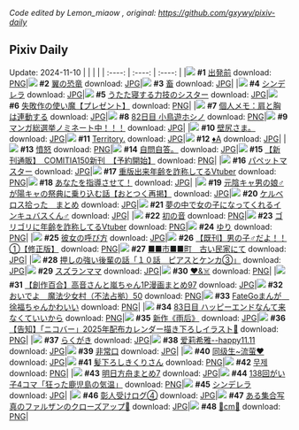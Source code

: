 *Code edited by Lemon_miaow , original: https://github.com/gxywy/pixiv-daily*
## Pixiv Daily 
Update: 2024-11-10
|      |      |      |
| :----: | :----: | :----: |
|![](https://pximg.lemonmiaow.xyz/c/240x480/img-master/img/2024/11/08/00/00/17/124086849_p0_master1200.jpg) **#1** [出発前](https://www.pixiv.net/artworks/124086849) download: [PNG](https://pximg.lemonmiaow.xyz/img-original/img/2024/11/08/00/00/17/124086849_p0.png)|![](https://pximg.lemonmiaow.xyz/c/240x480/img-master/img/2024/11/08/07/30/01/124093793_p0_master1200.jpg) **#2** [翼の恐竜](https://www.pixiv.net/artworks/124093793) download: [JPG](https://pximg.lemonmiaow.xyz/img-original/img/2024/11/08/07/30/01/124093793_p0.jpg)|![](https://pximg.lemonmiaow.xyz/c/240x480/img-master/img/2024/11/09/00/00/04/124114181_p0_master1200.jpg) **#3** [畜](https://www.pixiv.net/artworks/124114181) download: [JPG](https://pximg.lemonmiaow.xyz/img-original/img/2024/11/09/00/00/04/124114181_p0.jpg)|
|![](https://pximg.lemonmiaow.xyz/c/240x480/img-master/img/2024/11/08/00/00/17/124086847_p0_master1200.jpg) **#4** [シンデレラ](https://www.pixiv.net/artworks/124086847) download: [JPG](https://pximg.lemonmiaow.xyz/img-original/img/2024/11/08/00/00/17/124086847_p0.jpg)|![](https://pximg.lemonmiaow.xyz/c/240x480/img-master/img/2024/11/08/19/50/57/124106175_p0_master1200.jpg) **#5** [うたた寝する力技のシスター](https://www.pixiv.net/artworks/124106175) download: [JPG](https://pximg.lemonmiaow.xyz/img-original/img/2024/11/08/19/50/57/124106175_p0.jpg)|![](https://pximg.lemonmiaow.xyz/c/240x480/img-master/img/2024/11/09/10/49/00/124124815_p0_master1200.jpg) **#6** [失敗作の使い魔【プレゼント】](https://www.pixiv.net/artworks/124124815) download: [PNG](https://pximg.lemonmiaow.xyz/img-original/img/2024/11/09/10/49/00/124124815_p0.png)|
|![](https://pximg.lemonmiaow.xyz/c/240x480/img-master/img/2024/11/09/06/00/06/124120898_p0_master1200.jpg) **#7** [個人メモ：肩と胸は連動する](https://www.pixiv.net/artworks/124120898) download: [JPG](https://pximg.lemonmiaow.xyz/img-original/img/2024/11/09/06/00/06/124120898_p0.jpg)|![](https://pximg.lemonmiaow.xyz/c/240x480/img-master/img/2024/11/08/13/58/53/124099015_p0_master1200.jpg) **#8** [82日目 小鳥遊ホシノ](https://www.pixiv.net/artworks/124099015) download: [PNG](https://pximg.lemonmiaow.xyz/img-original/img/2024/11/08/13/58/53/124099015_p0.png)|![](https://pximg.lemonmiaow.xyz/c/240x480/img-master/img/2024/11/08/08/44/19/124094698_p0_master1200.jpg) **#9** [マンガ総選挙ノミネート中！！！](https://www.pixiv.net/artworks/124094698) download: [JPG](https://pximg.lemonmiaow.xyz/img-original/img/2024/11/08/08/44/19/124094698_p0.jpg)|
|![](https://pximg.lemonmiaow.xyz/c/240x480/img-master/img/2024/11/08/22/38/23/124111543_p0_master1200.jpg) **#10** [壁尻さま。](https://www.pixiv.net/artworks/124111543) download: [JPG](https://pximg.lemonmiaow.xyz/img-original/img/2024/11/08/22/38/23/124111543_p0.jpg)|![](https://pximg.lemonmiaow.xyz/c/240x480/img-master/img/2024/11/09/12/00/35/124126180_p0_master1200.jpg) **#11** [Territory.](https://www.pixiv.net/artworks/124126180) download: [JPG](https://pximg.lemonmiaow.xyz/img-original/img/2024/11/09/12/00/35/124126180_p0.jpg)|![](https://pximg.lemonmiaow.xyz/c/240x480/img-master/img/2024/11/08/00/19/42/124087791_p0_master1200.jpg) **#12** [♦A](https://www.pixiv.net/artworks/124087791) download: [JPG](https://pximg.lemonmiaow.xyz/img-original/img/2024/11/08/00/19/42/124087791_p0.jpg)|
|![](https://pximg.lemonmiaow.xyz/c/240x480/img-master/img/2024/11/08/00/28/35/124088059_p0_master1200.jpg) **#13** [憤怒](https://www.pixiv.net/artworks/124088059) download: [PNG](https://pximg.lemonmiaow.xyz/img-original/img/2024/11/08/00/28/35/124088059_p0.png)|![](https://pximg.lemonmiaow.xyz/c/240x480/img-master/img/2024/11/09/00/40/49/124115985_p0_master1200.jpg) **#14** [自問自答。](https://www.pixiv.net/artworks/124115985) download: [JPG](https://pximg.lemonmiaow.xyz/img-original/img/2024/11/09/00/40/49/124115985_p0.jpg)|![](https://pximg.lemonmiaow.xyz/c/240x480/img-master/img/2024/11/09/00/01/18/124114442_p0_master1200.jpg) **#15** [【新刊通販】　COMITIA150新刊　【予約開始】](https://www.pixiv.net/artworks/124114442) download: [PNG](https://pximg.lemonmiaow.xyz/img-original/img/2024/11/09/00/01/18/124114442_p0.png)|
|![](https://pximg.lemonmiaow.xyz/c/240x480/img-master/img/2024/11/08/07/08/15/124093566_p0_master1200.jpg) **#16** [パペットマスター](https://www.pixiv.net/artworks/124093566) download: [JPG](https://pximg.lemonmiaow.xyz/img-original/img/2024/11/08/07/08/15/124093566_p0.jpg)|![](https://pximg.lemonmiaow.xyz/c/240x480/img-master/img/2024/11/08/21/02/58/124108548_p0_master1200.jpg) **#17** [重版出来年齢を詐称してるVtuber](https://www.pixiv.net/artworks/124108548) download: [PNG](https://pximg.lemonmiaow.xyz/img-original/img/2024/11/08/21/02/58/124108548_p0.png)|![](https://pximg.lemonmiaow.xyz/c/240x480/img-master/img/2024/11/08/16/08/00/124100899_p0_master1200.jpg) **#18** [あなたを指導させて！](https://www.pixiv.net/artworks/124100899) download: [JPG](https://pximg.lemonmiaow.xyz/img-original/img/2024/11/08/16/08/00/124100899_p0.jpg)|
|![](https://pximg.lemonmiaow.xyz/c/240x480/img-master/img/2024/11/08/12/01/55/124097276_p0_master1200.jpg) **#19** [元陰キャ男の娘♂が陽キャの祭典に乗り込む話【おとつく再掲】](https://www.pixiv.net/artworks/124097276) download: [JPG](https://pximg.lemonmiaow.xyz/img-original/img/2024/11/08/12/01/55/124097276_p0.jpg)|![](https://pximg.lemonmiaow.xyz/c/240x480/img-master/img/2024/11/08/18/35/55/124104121_p0_master1200.jpg) **#20** [ケルベロス拾った　まとめ](https://www.pixiv.net/artworks/124104121) download: [JPG](https://pximg.lemonmiaow.xyz/img-original/img/2024/11/08/18/35/55/124104121_p0.jpg)|![](https://pximg.lemonmiaow.xyz/c/240x480/img-master/img/2024/11/09/00/00/36/124114358_p0_master1200.jpg) **#21** [夢の中で女の子になってくれるインキュバスくん♂](https://www.pixiv.net/artworks/124114358) download: [JPG](https://pximg.lemonmiaow.xyz/img-original/img/2024/11/09/00/00/36/124114358_p0.jpg)|
|![](https://pximg.lemonmiaow.xyz/c/240x480/img-master/img/2024/11/08/23/38/26/124113452_p0_master1200.jpg) **#22** [初の音](https://www.pixiv.net/artworks/124113452) download: [PNG](https://pximg.lemonmiaow.xyz/img-original/img/2024/11/08/23/38/26/124113452_p0.png)|![](https://pximg.lemonmiaow.xyz/c/240x480/img-master/img/2024/11/09/21/12/53/124139385_p0_master1200.jpg) **#23** [ゴリゴリに年齢を詐称してるVtuber](https://www.pixiv.net/artworks/124139385) download: [PNG](https://pximg.lemonmiaow.xyz/img-original/img/2024/11/09/21/12/53/124139385_p0.png)|![](https://pximg.lemonmiaow.xyz/c/240x480/img-master/img/2024/11/08/00/00/05/124086758_p0_master1200.jpg) **#24** [ゆり](https://www.pixiv.net/artworks/124086758) download: [PNG](https://pximg.lemonmiaow.xyz/img-original/img/2024/11/08/00/00/05/124086758_p0.png)|
|![](https://pximg.lemonmiaow.xyz/c/240x480/img-master/img/2024/11/09/00/01/14/124114434_p0_master1200.jpg) **#25** [彼女の呼び方](https://www.pixiv.net/artworks/124114434) download: [JPG](https://pximg.lemonmiaow.xyz/img-original/img/2024/11/09/00/01/14/124114434_p0.jpg)|![](https://pximg.lemonmiaow.xyz/c/240x480/img-master/img/2024/11/09/00/00/34/124114350_p0_master1200.jpg) **#26** [【既刊】男の子♂だよ！！①【修正版】](https://www.pixiv.net/artworks/124114350) download: [PNG](https://pximg.lemonmiaow.xyz/img-original/img/2024/11/09/00/00/34/124114350_p0.png)|![](https://pximg.lemonmiaow.xyz/c/240x480/img-master/img/2024/11/09/09/35/30/124123628_p0_master1200.jpg) **#27** [■■市■■町　古い民家にて](https://www.pixiv.net/artworks/124123628) download: [JPG](https://pximg.lemonmiaow.xyz/img-original/img/2024/11/09/09/35/30/124123628_p0.jpg)|
|![](https://pximg.lemonmiaow.xyz/c/240x480/img-master/img/2024/11/09/00/01/52/124114512_p0_master1200.jpg) **#28** [押しの強い後輩の話「１０話　ピアスとケンカ③」](https://www.pixiv.net/artworks/124114512) download: [JPG](https://pximg.lemonmiaow.xyz/img-original/img/2024/11/09/00/01/52/124114512_p0.jpg)|![](https://pximg.lemonmiaow.xyz/c/240x480/img-master/img/2024/11/08/14/40/46/124099638_p0_master1200.jpg) **#29** [スズランママ](https://www.pixiv.net/artworks/124099638) download: [JPG](https://pximg.lemonmiaow.xyz/img-original/img/2024/11/08/14/40/46/124099638_p0.jpg)|![](https://pximg.lemonmiaow.xyz/c/240x480/img-master/img/2024/11/08/01/37/14/124089686_p0_master1200.jpg) **#30** [❤️&☠️](https://www.pixiv.net/artworks/124089686) download: [PNG](https://pximg.lemonmiaow.xyz/img-original/img/2024/11/08/01/37/14/124089686_p0.png)|
|![](https://pximg.lemonmiaow.xyz/c/240x480/img-master/img/2024/11/09/00/01/59/124114524_p0_master1200.jpg) **#31** [【創作百合】高音さんと嵐ちゃん1P漫画まとめ97](https://www.pixiv.net/artworks/124114524) download: [JPG](https://pximg.lemonmiaow.xyz/img-original/img/2024/11/09/00/01/59/124114524_p0.jpg)|![](https://pximg.lemonmiaow.xyz/c/240x480/img-master/img/2024/11/09/17/00/18/124132242_p0_master1200.jpg) **#32** [おいでよ　魔法少女村（不法占拠）50](https://www.pixiv.net/artworks/124132242) download: [PNG](https://pximg.lemonmiaow.xyz/img-original/img/2024/11/09/17/00/18/124132242_p0.png)|![](https://pximg.lemonmiaow.xyz/c/240x480/img-master/img/2024/11/08/19/00/59/124104833_p0_master1200.jpg) **#33** [FateGoまんが　徐福ちゃんかわいい](https://www.pixiv.net/artworks/124104833) download: [PNG](https://pximg.lemonmiaow.xyz/img-original/img/2024/11/08/19/00/59/124104833_p0.png)|
|![](https://pximg.lemonmiaow.xyz/c/240x480/img-master/img/2024/11/09/15/51/35/124130706_p0_master1200.jpg) **#34** [83日目 ハッピーエンドなんて来なくていいから](https://www.pixiv.net/artworks/124130706) download: [PNG](https://pximg.lemonmiaow.xyz/img-original/img/2024/11/09/15/51/35/124130706_p0.png)|![](https://pximg.lemonmiaow.xyz/c/240x480/img-master/img/2024/11/08/01/08/03/124089112_p0_master1200.jpg) **#35** [新作《雨后》](https://www.pixiv.net/artworks/124089112) download: [JPG](https://pximg.lemonmiaow.xyz/img-original/img/2024/11/08/01/08/03/124089112_p0.jpg)|![](https://pximg.lemonmiaow.xyz/c/240x480/img-master/img/2024/11/08/23/13/19/124112697_p0_master1200.jpg) **#36** [【告知】「ニコバー」2025年配布カレンダー描き下ろしイラスト🎃](https://www.pixiv.net/artworks/124112697) download: [PNG](https://pximg.lemonmiaow.xyz/img-original/img/2024/11/08/23/13/19/124112697_p0.png)|
|![](https://pximg.lemonmiaow.xyz/c/240x480/img-master/img/2024/11/08/18/25/43/124103823_p0_master1200.jpg) **#37** [らくがき](https://www.pixiv.net/artworks/124103823) download: [JPG](https://pximg.lemonmiaow.xyz/img-original/img/2024/11/08/18/25/43/124103823_p0.jpg)|![](https://pximg.lemonmiaow.xyz/c/240x480/img-master/img/2024/11/08/11/34/14/124096782_p0_master1200.jpg) **#38** [爱莉希雅--happy11.11](https://www.pixiv.net/artworks/124096782) download: [JPG](https://pximg.lemonmiaow.xyz/img-original/img/2024/11/08/11/34/14/124096782_p0.jpg)|![](https://pximg.lemonmiaow.xyz/c/240x480/img-master/img/2024/11/08/19/54/34/124106269_p0_master1200.jpg) **#39** [非常口](https://www.pixiv.net/artworks/124106269) download: [JPG](https://pximg.lemonmiaow.xyz/img-original/img/2024/11/08/19/54/34/124106269_p0.jpg)|
|![](https://pximg.lemonmiaow.xyz/c/240x480/img-master/img/2024/11/08/19/35/48/124105728_p0_master1200.jpg) **#40** [同级生~流萤♥](https://www.pixiv.net/artworks/124105728) download: [JPG](https://pximg.lemonmiaow.xyz/img-original/img/2024/11/08/19/35/48/124105728_p0.jpg)|![](https://pximg.lemonmiaow.xyz/c/240x480/img-master/img/2024/11/09/00/03/44/124114645_p0_master1200.jpg) **#41** [髪下ろしきくりさん](https://www.pixiv.net/artworks/124114645) download: [PNG](https://pximg.lemonmiaow.xyz/img-original/img/2024/11/09/00/03/44/124114645_p0.png)|![](https://pximg.lemonmiaow.xyz/c/240x480/img-master/img/2024/11/09/00/08/03/124114844_p0_master1200.jpg) **#42** [무제](https://www.pixiv.net/artworks/124114844) download: [PNG](https://pximg.lemonmiaow.xyz/img-original/img/2024/11/09/00/08/03/124114844_p0.png)|
|![](https://pximg.lemonmiaow.xyz/c/240x480/img-master/img/2024/11/09/19/43/53/124136621_p0_master1200.jpg) **#43** [明日方舟まとめ7](https://www.pixiv.net/artworks/124136621) download: [JPG](https://pximg.lemonmiaow.xyz/img-original/img/2024/11/09/19/43/53/124136621_p0.jpg)|![](https://pximg.lemonmiaow.xyz/c/240x480/img-master/img/2024/11/09/00/04/04/124114663_p0_master1200.jpg) **#44** [138回がい子4コマ「狂った鹿児島の気温」](https://www.pixiv.net/artworks/124114663) download: [PNG](https://pximg.lemonmiaow.xyz/img-original/img/2024/11/09/00/04/04/124114663_p0.png)|![](https://pximg.lemonmiaow.xyz/c/240x480/img-master/img/2024/11/08/23/45/01/124113672_p0_master1200.jpg) **#45** [シンデレラ](https://www.pixiv.net/artworks/124113672) download: [JPG](https://pximg.lemonmiaow.xyz/img-original/img/2024/11/08/23/45/01/124113672_p0.jpg)|
|![](https://pximg.lemonmiaow.xyz/c/240x480/img-master/img/2024/11/09/21/38/41/124140234_p0_master1200.jpg) **#46** [彰人受けログ④](https://www.pixiv.net/artworks/124140234) download: [JPG](https://pximg.lemonmiaow.xyz/img-original/img/2024/11/09/21/38/41/124140234_p0.jpg)|![](https://pximg.lemonmiaow.xyz/c/240x480/img-master/img/2024/11/08/01/30/16/124089585_p0_master1200.jpg) **#47** [ある集合写真のファルザンのクローズアップ🎨](https://www.pixiv.net/artworks/124089585) download: [JPG](https://pximg.lemonmiaow.xyz/img-original/img/2024/11/08/01/30/16/124089585_p0.jpg)|![](https://pximg.lemonmiaow.xyz/c/240x480/img-master/img/2024/11/08/20/50/32/124108043_p0_master1200.jpg) **#48** [💖cm💖](https://www.pixiv.net/artworks/124108043) download: [PNG](https://pximg.lemonmiaow.xyz/img-original/img/2024/11/08/20/50/32/124108043_p0.png)|
